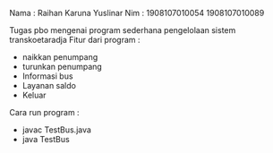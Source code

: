Nama : Raihan Karuna
       Yuslinar
Nim : 1908107010054
      1908107010089
      
Tugas pbo mengenai program sederhana pengelolaan sistem transkoetaradja
Fitur dari program :
- naikkan penumpang
- turunkan penumpang
- Informasi bus
- Layanan saldo
- Keluar

Cara run program :
   - javac TestBus.java
   - java TestBus
